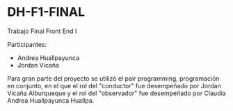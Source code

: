 # DH-F1-FINAL
Trabajo Final Front End I

Participantes:
- Andrea Huallpayunca
- Jordan Vicaña

Para gran parte del proyecto se utilizó el pair programming, programación en conjunto, en el que el rol del "conductor" fue desempeñado por Jordan Vicaña Alburqueque y el rol del "observador" fue desempeñado por Claudia Andrea Huallpayunca Huallpa.
